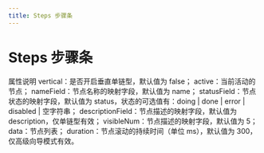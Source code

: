 ```yaml
---
title: Steps 步骤条
---
```


# Steps 步骤条

<div>
 属性说明
vertical：是否开启垂直单链型，默认值为 false；
active：当前活动的节点；
nameField：节点名称的映射字段，默认值为 name；
statusField：节点状态的映射字段，默认值为 status，状态的可选值有：doing | done | error | disabled | 空字符串；
descriptionField：节点描述的映射字段，默认值为 description，仅单链型有效；
visibleNum：节点描述的映射字段，默认值为 5；
data：节点列表；
duration：节点滚动的持续时间（单位 ms），默认值为 300，仅高级向导模式有效。
</div>
